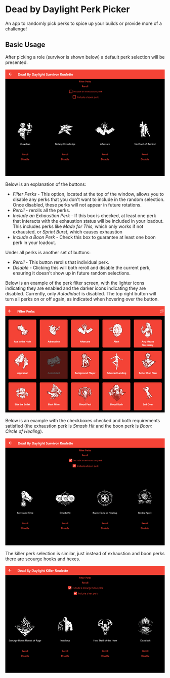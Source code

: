 # Dead by Daylight Perk Picker

An app to randomly pick perks to spice up your builds or provide more of a challenge!

## Basic Usage

After picking a role (survivor is shown below) a default perk selection will be presented.

![An example survivor load out.](pictures/survivor_default.PNG)

Below is an explanation of the buttons:
* *Filter Perks* - This option, located at the top of the window, allows you to disable any perks that
you don't want to include in the random selection. Once disabled, these perks will not appear in future rotations.
* *Reroll* - rerolls all the perks.
*  *Include an Exhaustion Perk* - If this box is checked, at least one perk that interacts with the exhaustion status will be 
included in your loadout. This includes perks like _Made for This_, which only works if not 
exhausted, or _Sprint Burst_, which causes exhaustion
* *Include a Boon Perk* - Check this box to guarantee at least one boon perk in your loadout.

Under all perks is another set of buttons:
* *Reroll* - This button rerolls that individual perk. 
* *Disable* - Clicking this will both reroll and disable the current perk, ensuring it doesn't show 
up in future random selections.

Below is an example of the perk filter screen, with the lighter icons indicating they are enabled
and the darker icons indicating they are disabled. Currently, only _Autodidact_ is disabled. The top 
right button will turn all perks on or off again, as indicated when hovering over the button.

![The filter screen showing all perks enabled except for autodidact](pictures/survivor_filter_screen.PNG)

Below is an example with the checkboxes checked and both requirements satisfied (the exhaustion perk is
_Smash Hit_ and the boon perk is _Boon: Circle of Healing_).

![An example survivor load out with the conditional boxes checked.](pictures/survivor_checked_boxes.PNG)

The killer perk selection is similar, just instead of exhaustion and boon perks there are scourge 
hooks and hexes. 

![An example killer load out with the conditional boxes checked.](pictures/killer_checked_boxes.PNG)